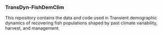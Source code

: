 ### TransDyn-FishDemClim
This repository contains the data and code used in Transient demographic dynamics of recovering fish populations shaped by past climate variability, harvest, and management.
